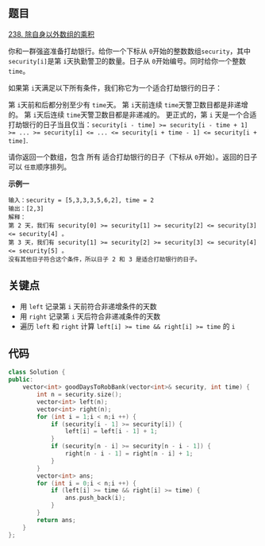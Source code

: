 ## 题目

[238. 除自身以外数组的乘积](https://leetcode-cn.com/problems/product-of-array-except-self/)

你和一群强盗准备打劫银行。给你一个下标从 `0`开始的整数数组`security`，其中`security[i]`是第 `i`天执勤警卫的数量。日子从 `0`开始编号。同时给你一个整数`time`。

如果第 `i`天满足以下所有条件，我们称它为一个适合打劫银行的日子：

第 `i`天前和后都分别至少有 `time`天。
第 `i`天前连续 `time`天警卫数目都是非递增的。
第 `i`天后连续 `time`天警卫数目都是非递减的。
更正式的，第 `i` 天是一个合适打劫银行的日子当且仅当：`security[i - time] >= security[i - time + 1] >= ... >= security[i] <= ... <= security[i + time - 1] <= security[i + time]`.

请你返回一个数组，包含 所有 适合打劫银行的日子（下标从 `0`开始）。返回的日子可以 `任意`顺序排列。

**示例一**

```
输入：security = [5,3,3,3,5,6,2], time = 2
输出：[2,3]
解释：
第 2 天，我们有 security[0] >= security[1] >= security[2] <= security[3] <= security[4] 。
第 3 天，我们有 security[1] >= security[2] >= security[3] <= security[4] <= security[5] 。
没有其他日子符合这个条件，所以日子 2 和 3 是适合打劫银行的日子。
```

## 关键点

- 用 `left` 记录第 `i` 天前符合非递增条件的天数
- 用 `right` 记录第 `i` 天后符合非递减条件的天数
- 遍历 `left` 和 `right` 计算 `left[i] >= time && right[i] >= time` 的 `i`

## 代码

```cpp
class Solution {
public:
    vector<int> goodDaysToRobBank(vector<int>& security, int time) {
        int n = security.size();
        vector<int> left(n);
        vector<int> right(n);
        for (int i = 1;i < n;i ++) {
            if (security[i - 1] >= security[i]) {
                left[i] = left[i - 1] + 1;
            }
            if (security[n - i] >= security[n - i - 1]) {
                right[n - i - 1] = right[n - i] + 1;
            }
        }
        vector<int> ans;
        for (int i = 0;i < n;i ++) {
            if (left[i] >= time && right[i] >= time) {
                ans.push_back(i);
            }
        }
        return ans;
    }
};
```
